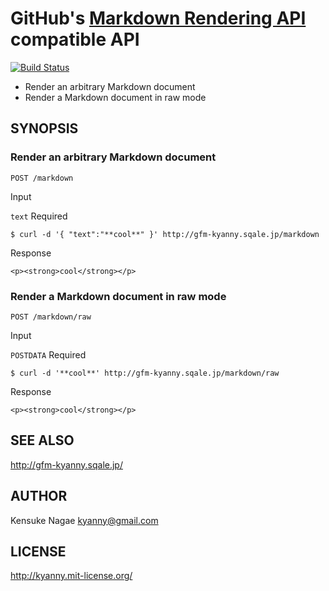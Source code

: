 # GitHub's [Markdown Rendering API](http://developer.github.com/v3/markdown/) compatible API

[![Build Status](https://travis-ci.org/kyanny/gfm-rendering-compatible-api.png?branch=master)](https://travis-ci.org/kyanny/gfm-rendering-compatible-api)

* Render an arbitrary Markdown document
* Render a Markdown document in raw mode

## SYNOPSIS

### Render an arbitrary Markdown document

    POST /markdown

Input

`text` Required

    $ curl -d '{ "text":"**cool**" }' http://gfm-kyanny.sqale.jp/markdown
    
Response

    <p><strong>cool</strong></p>
    
### Render a Markdown document in raw mode

    POST /markdown/raw
    
Input

`POSTDATA` Required

    $ curl -d '**cool**' http://gfm-kyanny.sqale.jp/markdown/raw
    
Response

    <p><strong>cool</strong></p>

## SEE ALSO

http://gfm-kyanny.sqale.jp/

## AUTHOR

Kensuke Nagae <kyanny@gmail.com>

## LICENSE

http://kyanny.mit-license.org/
